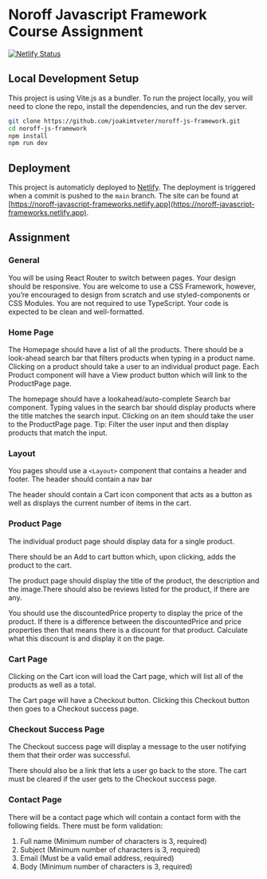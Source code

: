 # Noroff Javascript Framework Course Assignment

[![Netlify Status](https://api.netlify.com/api/v1/badges/b2ec6104-e2ca-46e4-9bbf-e5224345a465/deploy-status)](https://app.netlify.com/sites/snazzy-quokka-4cc59f/deploys)

## Local Development Setup

This project is using Vite.js as a bundler. To run the project locally, you will need to clone the repo, install the dependencies, and run the dev server.

```bash
git clone https://github.com/joakimtveter/noroff-js-framework.git
cd noroff-js-framework
npm install
npm run dev
```

## Deployment

This project is automaticly deployed to [Netlify](httos://netlify.com). The deployment is triggered when a commit is pushed to the `main` branch. The site can be found at [https://noroff-javascript-frameworks.netlify.app](https://noroff-javascript-frameworks.netlify.app).

## Assignment

### General

You will be using React Router to switch between pages.
Your design should be responsive. You are welcome to use a CSS Framework, however, you’re encouraged to design from scratch and use styled-components or CSS Modules. You are not required to use TypeScript. Your code is expected to be clean and well-formatted.

### Home Page

The Homepage should have a list of all the products. There should be a look-ahead search bar that filters products when typing in a product name. Clicking on a product should take a user to an individual product page. Each Product component will have a View product button which will link to the ProductPage page.

The homepage should have a lookahead/auto-complete Search bar component. Typing values in the search bar should display products where the title matches the search input. Clicking on an item should take the user to the ProductPage page. Tip: Filter the user input and then display products that match the input.

### Layout

You pages should use a `<Layout>` component that contains a header and footer.
The header should contain a nav bar

The header should contain a Cart icon component that acts as a button as well as displays the current number of items in the cart.

### Product Page

The individual product page should display data for a single product.

There should be an Add to cart button which, upon clicking, adds the product to the cart.

The product page should display the title of the product, the description and the image.There should also be reviews listed for the product, if there are any.

You should use the discountedPrice property to display the price of the product. If there is a difference between the discountedPrice and price properties then that means there is a discount for that product. Calculate what this discount is and display it on the page.

### Cart Page

Clicking on the Cart icon will load the Cart page, which will list all of the products as well as a total.

The Cart page will have a Checkout button. Clicking this Checkout button then goes to a Checkout success page.

### Checkout Success Page

The Checkout success page will display a message to the user notifying them that their order was successful.

There should also be a link that lets a user go back to the store. The cart must be cleared if the user gets to the Checkout success page.

### Contact Page

There will be a contact page which will contain a contact form with the following fields. There must be form validation:

1. Full name (Minimum number of characters is 3, required)
1. Subject (Minimum number of characters is 3, required)
1. Email (Must be a valid email address, required)
1. Body (Minimum number of characters is 3, required)
